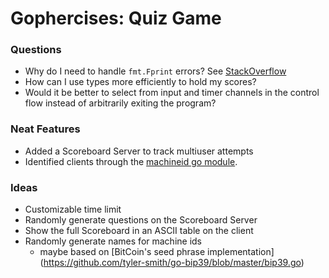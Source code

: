 # Gophercises: Quiz Game

### Questions
* Why do I need to handle `fmt.Fprint` errors? See [StackOverflow](https://stackoverflow.com/a/43976633)
* How can I use types more efficiently to hold my scores?
* Would it be better to select from input and timer channels in the control flow instead of arbitrarily exiting the program?

### Neat Features
* Added a Scoreboard Server to track multiuser attempts
* Identified clients through the [machineid go module](https://github.com/denisbrodbeck/machineid).

### Ideas
* Customizable time limit
* Randomly generate questions on the Scoreboard Server
* Show the full Scoreboard in an ASCII table on the client
* Randomly generate names for machine ids
    * maybe based on [BitCoin's seed phrase implementation] (https://github.com/tyler-smith/go-bip39/blob/master/bip39.go)
    